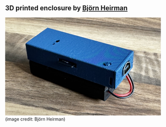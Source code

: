 ## 3D printed enclosure by [Björn Heirman](https://github.com/BjornB2)

![](/3D_printed_enclosure/Enclosure.jpg)
(image credit: Björn Heirman)
